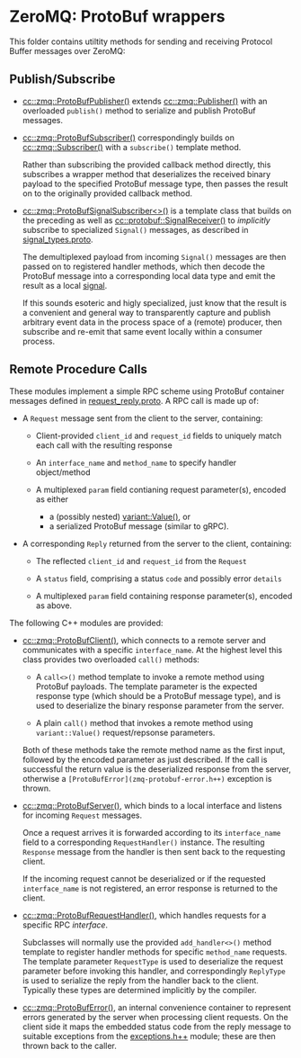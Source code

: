 ZeroMQ: ProtoBuf wrappers
=========================

This folder contains utiltity methods for sending and receiving Protocol Buffer messages over ZeroMQ:


Publish/Subscribe
-----------------

* [cc::zmq::ProtoBufPublisher()](zmq-protobuf-publisher.h++) extends
  [cc::zmq::Publisher()](../zmq-common/zmq-publisher.h++) with an overloaded
  `publish()` method to serialize and publish ProtoBuf messages.

* [cc::zmq::ProtoBufSubscriber()](zmq-protobuf-subscriber.h++) correspondingly
  builds on [cc::zmq::Subscriber()](../zmq-common/zmq-subscriber.h++) with a
  `subscribe()` template method.

  Rather than subscribing the provided callback method directly, this subscribes
  a wrapper method that deserializes the received binary payload to the
  specified ProtoBuf message type, then passes the result on to the originally
  provided callback method.

* [cc::zmq::ProtoBufSignalSubscriber<>()](zmq-protobuf-signalsubscriber.h++) is
  a template class that builds on the preceding as well as
  [cc::protobuf::SignalReceiver()](../../../dataformats/protobuf/protobuf-signal-receiver.h++) to
  *implicitly* subscribe to specialized `Signal()` messages, as described in
  [signal_types.proto](../../../../../proto/signal_types.proto).

  The demultiplexed payload from incoming `Signal()` messages are then passed on
  to registered handler methods, which then decode the ProtoBuf message into a
  corresponding local data type and emit the result as a local
  [signal](../../../../inner-core/common/thread/signaltemplate.h++).

  If this sounds esoteric and higly specialized, just know that the result is a
  convenient and general way to transparently capture and publish arbitrary
  event data in the process space of a (remote) producer, then subscribe and
  re-emit that same event locally within a consumer process.


Remote Procedure Calls
----------------------

These modules implement a simple RPC scheme using ProtoBuf container messages
defined in [request_reply.proto](../../../../../proto/request_reply.proto).
A RPC call is made up of:

 * A `Request` message sent from the client to the server, containing:

   - Client-provided `client_id` and `request_id` fields to uniquely match each
     call with the resulting response

   - An `interface_name` and `method_name` to specify handler object/method

   - A multiplexed `param` field contianing request parameter(s), encoded as either
      - a (possibly nested) [variant::Value()](../../../../inner-core/common/types/variant-value.h++), or
      - a serialized ProtoBuf message (similar to gRPC).

 * A corresponding `Reply` returned from the server to the client, containing:

   - The reflected `client_id` and `request_id` from the `Request`

   - A `status` field, comprising a status `code` and possibly error `details`

   - A multiplexed `param` field containing response parameter(s), encoded as above.


The following C++ modules are provided:

* [cc::zmq::ProtoBufClient()](zmq-protobuf-client.h++), which connects to a remote
  server and communicates with a specific `interface_name`. At the highest level
  this class provides two overloaded `call()` methods:

    - A `call<>()` method template to invoke a remote method using ProtoBuf
      payloads.  The template parameter is the expected response type (which
      should be a ProtoBuf message type), and is used to deserialize the binary
      response parameter from the server.

    - A plain `call()` method that invokes a remote method using
      `variant::Value()` request/repsonse parameters.

  Both of these methods take the remote method name as the first input, followed
  by the encoded parameter as just described.  If the call is successful the
  return value is the deserialized response from the server, otherwise a
  `[ProtoBufError](zmq-protobuf-error.h++)` exception is thrown.

* [cc::zmq::ProtoBufServer()](zmq-protobuf-server.h++), which binds to a local
  interface and listens for incoming `Request` messages.

  Once a request arrives it is forwarded according to its `interface_name` field
  to a corresponding `RequestHandler()` instance. The resulting `Response`
  message from the handler is then sent back to the requesting client.

  If the incoming request cannot be deserialized or if the requested
  `interface_name` is not registered, an error response is returned to the
  client.

* [cc::zmq::ProtoBufRequestHandler()](zmq-protobuf-requesthandler.h++), which
  handles requests for a specific RPC *interface*.

  Subclasses will normally use the provided `add_handler<>()` method template to
  register handler methods for specific `method_name` requests. The template
  parameter `RequestType` is used to deserialize the request parameter before
  invoking this handler, and correspondingly `ReplyType` is used to serialize
  the reply from the handler back to the client. Typically these types are
  determined implicitly by the compiler.

* [cc::zmq::ProtoBufError()](zmq-protobuf-error.h++), an internal convenience
  container to represent errors generated by the server when processing client
  requests.  On the client side it maps the embedded status code from the reply
  message to suitable exceptions from the
  [exceptions.h++](../../../../inner-core/common/status/exceptions.h++)
  module; these are then thrown back to the caller.
